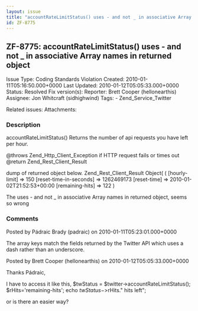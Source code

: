 ```yaml
---
layout: issue
title: "accountRateLimitStatus() uses - and not _ in associative Array names in returned object"
id: ZF-8775
---
```


ZF-8775: accountRateLimitStatus() uses - and not \_ in associative Array names in returned object
-------------------------------------------------------------------------------------------------

 Issue Type: Coding Standards Violation Created: 2010-01-11T05:16:50.000+0000 Last Updated: 2010-01-12T05:05:33.000+0000 Status: Resolved Fix version(s): 
 Reporter:  Brett Cooper (hellonearthis)  Assignee:  Jon Whitcraft (sidhighwind)  Tags: - Zend\_Service\_Twitter
 
 Related issues: 
 Attachments: 
### Description

accountRateLimitStatus() Returns the number of api requests you have left per hour.

@throws Zend\_Http\_Client\_Exception if HTTP request fails or times out @return Zend\_Rest\_Client\_Result

dump of returned object below. Zend\_Rest\_Client\_Result Object( ( [hourly-limit] => 150 [reset-time-in-seconds] => 1262469173 [reset-time] => 2010-01-02T21:52:53+00:00 [remaining-hits] => 122 )

The uses - and not \_ in associative Array names in returned object, seems so wrong

 

 

### Comments

Posted by Pádraic Brady (padraic) on 2010-01-11T05:23:01.000+0000

The array keys match the fields returned by the Twitter API which uses a dash rather than an underscore.

 

 

Posted by Brett Cooper (hellonearthis) on 2010-01-12T05:05:33.000+0000

Thanks Pádraic,

I have to access it like this, $twStatus = $twitter->accountRateLimitStatus(); $rHits='remaining-hits'; echo $twStatus->$rHits." hits left";

or is there an easier way?

 

 